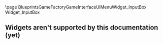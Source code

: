\page BlueprintsGameFactoryGameInterfaceUIMenuWidget_InputBox Widget_InputBox
## Widgets aren't supported by this documentation (yet)
